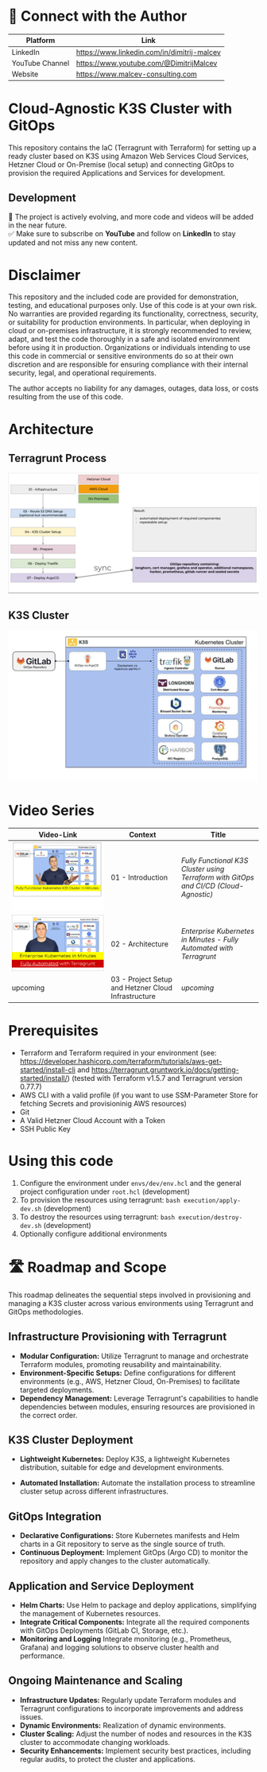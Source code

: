 # 🤝 Connect with the Author

| Platform       | Link       |
|----------------|----------------|
| LinkedIn  | https://www.linkedin.com/in/dimitrij-malcev |
| YouTube Channel  | https://www.youtube.com/@DimitrijMalcev |
| Website  | https://www.malcev-consulting.com |

# Cloud-Agnostic K3S Cluster with GitOps 

This repository contains the IaC (Terragrunt with Terraform) for setting up a ready cluster based on K3S using Amazon Web Services Cloud Services, Hetzner Cloud or On-Premise (local setup) and connecting GitOps to provision the required Applications and Services for development. 

##  Development

🔧 The project is actively evolving, and more code and videos will be added in the near future.  
✅ Make sure to subscribe on <b>YouTube</b> and follow on <b>LinkedIn</b> to stay updated and not miss any new content.

# Disclaimer

This repository and the included code are provided for demonstration, testing, and educational purposes only. Use of this code is at your own risk. No warranties are provided regarding its functionality, correctness, security, or suitability for production environments. In particular, when deploying in cloud or on-premises infrastructure, it is strongly recommended to review, adapt, and test the code thoroughly in a safe and isolated environment before using it in production. Organizations or individuals intending to use this code in commercial or sensitive environments do so at their own discretion and are responsible for ensuring compliance with their internal security, legal, and operational requirements.

The author accepts no liability for any damages, outages, data loss, or costs resulting from the use of this code.

# Architecture 

## Terragrunt Process
![K3S-GitOps-Architecture](./images/architecture/Architecture-Process-Terragrunt.png)

## K3S Cluster
![K3S-GitOps-Architecture](./images/architecture/Architecture-GitOps.png)

# Video Series

| Video-Link       | Context       | Title       |
|----------------|----------------|----------------|
| [![Fully Functional K3S Cluster using Terraform with GitOps and CI/CD (Cloud-Agnostic)](./images/01-Introduction.jpg)](https://youtu.be/0hv2gsLXsis)  | 01 - Introduction  | <i>Fully Functional K3S Cluster using Terraform with GitOps and CI/CD (Cloud-Agnostic)</i>  |
| [![Enterprise Kubernetes in Minutes - Fully Automated with Terragrunt](./images/02-Architecture.png)](https://youtu.be/atbltYN-wno) |  02 - Architecture | <i>Enterprise Kubernetes in Minutes - Fully Automated with Terragrunt</i>  |
| upcoming |  03 - Project Setup and Hetzner Cloud Infrastructure | <i>upcoming</i>  |


# Prerequisites

- Terraform and Terraform required in your environment (see: https://developer.hashicorp.com/terraform/tutorials/aws-get-started/install-cli and https://terragrunt.gruntwork.io/docs/getting-started/install/) (tested with Terraform v1.5.7 and Terragrunt version 0.77.7)
- AWS CLI with a valid profile (if you want to use SSM-Parameter Store for fetching Secrets and provisioninig AWS resources)
- Git
- A Valid Hetzner Cloud Account with a Token
- SSH Public Key

# Using this code
1. Configure the environment under `envs/dev/env.hcl` and the general project configuration under `root.hcl` (development)
2. To provision the resources using terragrunt: `bash execution/apply-dev.sh`   (development)
3. To destroy the resources using terragrunt: `bash execution/destroy-dev.sh`  (development)
4. Optionally configure additional environments

# 🛣️ Roadmap and Scope

This roadmap delineates the sequential steps involved in provisioning and managing a K3S cluster across various environments using Terragrunt and GitOps methodologies.

## Infrastructure Provisioning with Terragrunt

- <b>Modular Configuration:</b> Utilize Terragrunt to manage and orchestrate Terraform modules, promoting reusability and maintainability.
- <b>Environment-Specific Setups:</b> Define configurations for different environments (e.g., AWS, Hetzner Cloud, On-Premises) to facilitate targeted deployments.
- <b>Dependency Management:</b> Leverage Terragrunt's capabilities to handle dependencies between modules, ensuring resources are provisioned in the correct order.

## K3S Cluster Deployment

- <b>Lightweight Kubernetes:</b> Deploy K3S, a lightweight Kubernetes distribution, suitable for edge and development environments.

- <b>Automated Installation:</b> Automate the installation process to streamline cluster setup across different infrastructures.

## GitOps Integration
- <b>Declarative Configurations:</b> Store Kubernetes manifests and Helm charts in a Git repository to serve as the single source of truth.
- <b>Continuous Deployment:</b> Implement GitOps (Argo CD) to monitor the repository and apply changes to the cluster automatically.


## Application and Service Deployment
-  <b>Helm Charts:</b> Use Helm to package and deploy applications, simplifying the management of Kubernetes resources.
- <b>Integrate Critical Components:</b> Integrate all the required components with GitOps Deployments (GitLab CI, Storage, etc.).
- <b>Monitoring and Logging</b> Integrate monitoring (e.g., Prometheus, Grafana) and logging solutions to observe cluster health and performance.

## Ongoing Maintenance and Scaling
- <b>Infrastructure Updates:</b> Regularly update Terraform modules and Terragrunt configurations to incorporate improvements and address issues.
- <b>Dynamic Environments:</b> Realization of dynamic environments.
- <b>Cluster Scaling:</b> Adjust the number of nodes and resources in the K3S cluster to accommodate changing workloads.
- <b>Security Enhancements:</b> Implement security best practices, including regular audits, to protect the cluster and applications.